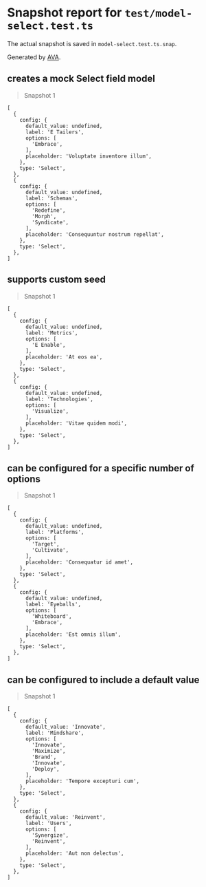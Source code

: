 # Snapshot report for `test/model-select.test.ts`

The actual snapshot is saved in `model-select.test.ts.snap`.

Generated by [AVA](https://avajs.dev).

## creates a mock Select field model

> Snapshot 1

    [
      {
        config: {
          default_value: undefined,
          label: 'E Tailers',
          options: [
            'Embrace',
          ],
          placeholder: 'Voluptate inventore illum',
        },
        type: 'Select',
      },
      {
        config: {
          default_value: undefined,
          label: 'Schemas',
          options: [
            'Redefine',
            'Morph',
            'Syndicate',
          ],
          placeholder: 'Consequuntur nostrum repellat',
        },
        type: 'Select',
      },
    ]

## supports custom seed

> Snapshot 1

    [
      {
        config: {
          default_value: undefined,
          label: 'Metrics',
          options: [
            'E Enable',
          ],
          placeholder: 'At eos ea',
        },
        type: 'Select',
      },
      {
        config: {
          default_value: undefined,
          label: 'Technologies',
          options: [
            'Visualize',
          ],
          placeholder: 'Vitae quidem modi',
        },
        type: 'Select',
      },
    ]

## can be configured for a specific number of options

> Snapshot 1

    [
      {
        config: {
          default_value: undefined,
          label: 'Platforms',
          options: [
            'Target',
            'Cultivate',
          ],
          placeholder: 'Consequatur id amet',
        },
        type: 'Select',
      },
      {
        config: {
          default_value: undefined,
          label: 'Eyeballs',
          options: [
            'Whiteboard',
            'Embrace',
          ],
          placeholder: 'Est omnis illum',
        },
        type: 'Select',
      },
    ]

## can be configured to include a default value

> Snapshot 1

    [
      {
        config: {
          default_value: 'Innovate',
          label: 'Mindshare',
          options: [
            'Innovate',
            'Maximize',
            'Brand',
            'Innovate',
            'Deploy',
          ],
          placeholder: 'Tempore excepturi cum',
        },
        type: 'Select',
      },
      {
        config: {
          default_value: 'Reinvent',
          label: 'Users',
          options: [
            'Synergize',
            'Reinvent',
          ],
          placeholder: 'Aut non delectus',
        },
        type: 'Select',
      },
    ]
